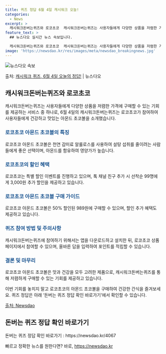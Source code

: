 ```yaml
---
title: 퀴즈 정답 6월 4일 캐시워크 오늘!
categories:
  - News
excerpt: >
  캐시워크돈버는퀴즈와 로코초코  캐시워크돈버는퀴즈는 사용자들에게 다양한 상품을 저렴한 가격에 구매할 수 있는 …
feature_text: >
  ## 뉴스다오 실시간 뉴스 속보입니다.

  캐시워크돈버는퀴즈와 로코초코  캐시워크돈버는퀴즈는 사용자들에게 다양한 상품을 저렴한 가격에 구매할 수 있는 …
image: 'https://newsdao.kr/res/images/meta/newsdao_breakingnews.jpg'
---
```


![뉴스다오 속보](https://newsdao.kr/res/images/meta/newsdao_breakingnews.jpg)

<p>출처: <a href="https://newsdao.kr/4067" rel="dofollow">캐시워크 퀴즈, 6월 4일 오늘의 정답!</a> | 뉴스다오</p>

<h2 data-ke-size="size26">캐시워크돈버는퀴즈와 로코초코</h2>

캐시워크돈버는퀴즈는 사용자들에게 다양한 상품을 저렴한 가격에 구매할 수 있는 기회를 제공하는 서비스 중 하나로, 6월 4일의 캐시워크돈버는퀴즈는 로코초코가 참여하여 사용자들에게 건강하고 맛있는 아몬드 초코볼을 소개했습니다.

<p data-ke-size="size16"></p>

<h3><b><span style="color: #1a5490;">로코초코 아몬드 초코볼의 특징</span></b></h3>
로코초코 아몬드 초코볼은 천연 감미료 알룰로스를 사용하여 설탕 섭취를 줄이려는 사람들에게 좋은 선택이며, 아몬드를 함유하여 영양가가 높습니다.

<p data-ke-size="size16"></p>

<h3><b><span style="color: #1a5490;">로코초코의 할인 혜택</span></b></h3>
로코초코는 특별 할인 이벤트를 진행하고 있으며, 톡 채널 친구 추가 시 선착순 99명에게 3,000원 추가 할인을 제공하고 있습니다. 

<p data-ke-size="size16"></p>

<h3><b><span style="color: #1a5490;">로코초코 아몬드 초코볼 구매 가이드</span></b></h3>
로코초코 아몬드 초코볼은 50% 할인된 989원에 구매할 수 있으며, 할인 추가 혜택도 제공하고 있습니다. 

<p data-ke-size="size16"></p>

<h3><b><span style="color: #1a5490;">퀴즈 참여 방법 및 주의사항</span></b></h3>
캐시워크돈버는퀴즈에 참여하기 위해서는 앱을 다운로드하고 설치한 뒤, 로코초코 상품 페이지에서 참여할 수 있으며, 올바른 답을 입력하여 포인트를 적립할 수 있습니다. 

<p data-ke-size="size16"></p>

<h3><b><span style="color: #1a5490;">결론 및 마무리</span></b></h3>
로코초코 아몬드 초코볼은 맛과 건강을 모두 고려한 제품으로, 캐시워크돈버는퀴즈를 통해 저렴하게 구매할 수 있는 기회를 제공하고 있습니다. 

<p data-ke-size="size16"></p>

이번 기회를 놓치지 말고 로코초코의 아몬드 초코볼을 구매하여 건강한 간식을 즐겨보세요. 퀴즈 정답은 아래 ‘돈버는 퀴즈 정답 확인 바로가기’에서 확인할 수 있습니다.

[출처: Newsdao](https://newsdao.kr/4067)

<h2 data-ke-size="size26">돈버는 퀴즈 정답 확인 바로가기</h2>
돈버는 퀴즈 정답 확인 바로가기 : https://newsdao.kr/4067 

빠르고 정확한 뉴스를 원한다면? 바로, <a href="https://newsdao.kr" rel="dofollow">https://newsdao.kr</a>


